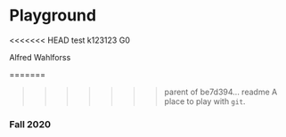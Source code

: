 # Playground

<<<<<<< HEAD
test k123123
G0

Alfred Wahlforss

=======
>>>>>>> parent of be7d394... readme
A place to play with `git`.

### Fall 2020
